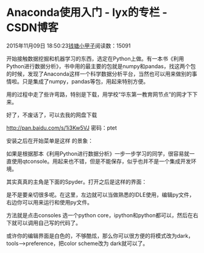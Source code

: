 # Anaconda使用入门 - lyx的专栏 - CSDN博客





2015年11月09日 18:50:23[钱塘小甲子](https://me.csdn.net/qtlyx)阅读数：15091








开始接触数据挖掘和机器学习的东西，选定在Python上做。有一本书《利用Python进行数据分析》，书中用的最主要的包就是numpy和pandas，找这两个包的时候，发现了Anaconda这样一个科学数据分析平台，当然也可以用来做别的事情啦。只是集成了numpy，pandas等包，用起来特别方便。

用的过程中走了些许弯路，特别是下载，用学校“华东第一教育网节点”的网才下下来。

好了，不废话了，可以去我的网盘下载

http://pan.baidu.com/s/1i3Kw5VJ 密码：ptet


安装之后在开始菜单是这样 的景象：



如果是根据那本《利用Python进行数据分析》一步一步学习的同学，很容易就一直使用qtconsole。用起来也不错，但是不能保存，似乎也并不是一个集成开发环境。

其实真真的主角是下面的Spyder。打开之后是这样的界面：




是不是要亲切很多呢。在这里，左边就可以当做熟悉的IDLE使用，编辑py文件，右边你可以用来运行和使用py文件。

方法就是点击consoles 选一个python core，ipython和python都可以，然后在右下就可以调用自己写的代码了。




或许你的编辑界面是白色的，不够酷炫，那么你可以很方便的将模式改为dark，tools-->preference，把color scheme改为 dark就可以了。












